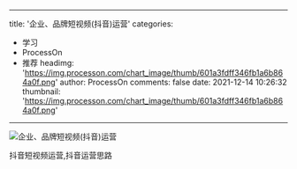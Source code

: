 
---
title: '企业、品牌短视频(抖音)运营'
categories: 
 - 学习
 - ProcessOn
 - 推荐
headimg: 'https://img.processon.com/chart_image/thumb/601a3fdff346fb1a6b864a0f.png'
author: ProcessOn
comments: false
date: 2021-12-14 10:26:32
thumbnail: 'https://img.processon.com/chart_image/thumb/601a3fdff346fb1a6b864a0f.png'
---

<div>   
<img class="thumb" alt="企业、品牌短视频(抖音)运营" src="https://img.processon.com/chart_image/thumb/601a3fdff346fb1a6b864a0f.png" referrerpolicy="no-referrer">
<p>抖音短视频运营,抖音运营思路</p>  
</div>
            